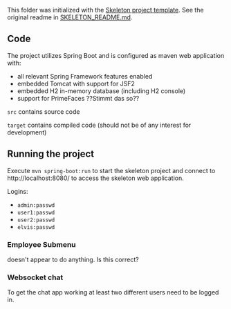This folder was initialized with the [Skeleton project template](https://git.uibk.ac.at/informatik/qe/skeleton).
See the original readme in [SKELETON_README.md](SKELETON_README.md).

## Code
The project utilizes Spring Boot and is configured as maven web application with:
- all relevant Spring Framework features enabled
- embedded Tomcat with support for JSF2
- embedded H2 in-memory database (including H2 console)
- support for PrimeFaces
  ??Stimmt das so??


`src` contains source code

`target` contains compiled code (should not be of any interest for development)



## Running the project
 Execute  `mvn spring-boot:run` to start the skeleton project
 and connect to http://localhost:8080/ to access the skeleton
 web application. 
 
Logins: 
  - `admin:passwd`
  - `user1:passwd`
  - `user2:passwd`
  - `elvis:passwd`
  
### Employee Submenu

doesn't appear to do anything. Is this correct?

### Websocket chat

To get the chat app working at least two different users need to be logged in.
